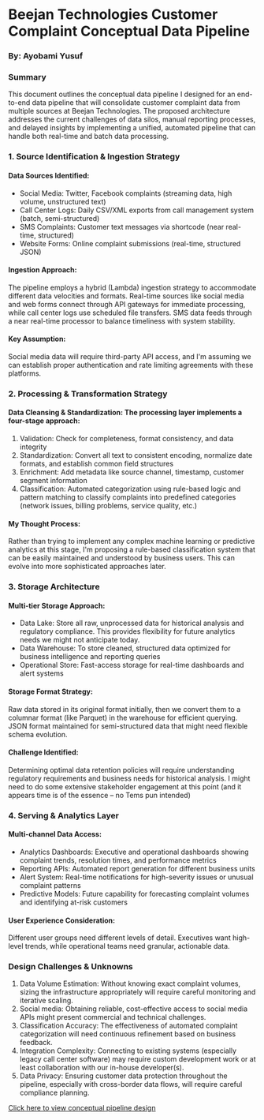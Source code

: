 # Beejan Technologies Customer Complaint Conceptual Data Pipeline
### By: Ayobami Yusuf
### Summary
This document outlines the conceptual data pipeline I designed for an end-to-end data pipeline that will consolidate customer complaint data from multiple sources at Beejan Technologies. The proposed architecture addresses the current challenges of data silos, manual reporting processes, and delayed insights by implementing a unified, automated pipeline that can handle both real-time and batch data processing.

### 1. Source Identification & Ingestion Strategy
#### Data Sources Identified:
*	Social Media: Twitter, Facebook complaints (streaming data, high volume, unstructured text) 
*	Call Center Logs: Daily CSV/XML exports from call management system (batch, semi-structured)
*	SMS Complaints: Customer text messages via shortcode (near real-time, structured)
*	Website Forms: Online complaint submissions (real-time, structured JSON)

#### Ingestion Approach: 
The pipeline employs a hybrid (Lambda) ingestion strategy to accommodate different data velocities and formats. Real-time sources like social media and web forms connect through API gateways for immediate processing, while call center logs use scheduled file transfers. SMS data feeds through a near real-time processor to balance timeliness with system stability.

#### Key Assumption: 
Social media data will require third-party API access, and I'm assuming we can establish proper authentication and rate limiting agreements with these platforms.

### 2. Processing & Transformation Strategy
#### Data Cleansing & Standardization: The processing layer implements a four-stage approach:
1.	Validation: Check for completeness, format consistency, and data integrity
2.	Standardization: Convert all text to consistent encoding, normalize date formats, and establish common field structures
3.	Enrichment: Add metadata like source channel, timestamp, customer segment information
4.	Classification: Automated categorization using rule-based logic and pattern matching to classify complaints into predefined categories (network issues, billing problems, service quality, etc.)

#### My Thought Process: 
Rather than trying to implement any complex machine learning or predictive analytics at this stage, I'm proposing a rule-based classification system that can be easily maintained and understood by business users. This can evolve into more sophisticated approaches later.


### 3. Storage Architecture
#### Multi-tier Storage Approach:
*	Data Lake: Store all raw, unprocessed data for historical analysis and regulatory compliance. This provides flexibility for future analytics needs we might not anticipate today.
*	Data Warehouse: To store cleaned, structured data optimized for business intelligence and reporting queries
*	Operational Store: Fast-access storage for real-time dashboards and alert systems

#### Storage Format Strategy: 
Raw data stored in its original format initially, then we convert them to a columnar format (like Parquet) in the warehouse for efficient querying. JSON format maintained for semi-structured data that might need flexible schema evolution.

#### Challenge Identified: 
Determining optimal data retention policies will require understanding regulatory requirements and business needs for historical analysis. I might need to do some extensive stakeholder engagement at this point (and it appears time is of the essence – no Tems pun intended)

### 4. Serving & Analytics Layer
#### Multi-channel Data Access:
*	Analytics Dashboards: Executive and operational dashboards showing complaint trends, resolution times, and performance metrics
*	Reporting APIs: Automated report generation for different business units
*	Alert System: Real-time notifications for high-severity issues or unusual complaint patterns
*	Predictive Models: Future capability for forecasting complaint volumes and identifying at-risk customers

#### User Experience Consideration: 
Different user groups need different levels of detail. Executives want high-level trends, while operational teams need granular, actionable data.

### Design Challenges & Unknowns
1.	Data Volume Estimation: Without knowing exact complaint volumes, sizing the infrastructure appropriately will require careful monitoring and iterative scaling.
2.	Social media: Obtaining reliable, cost-effective access to social media APIs might present commercial and technical challenges.
3.	Classification Accuracy: The effectiveness of automated complaint categorization will need continuous refinement based on business feedback.
4.	Integration Complexity: Connecting to existing systems (especially legacy call center software) may require custom development work or at least collaboration with our in-house developer(s).
5.	Data Privacy: Ensuring customer data protection throughout the pipeline, especially with cross-border data flows, will require careful compliance planning.

[Click here to view conceptual pipeline design](https://github.com/aceanalytics-ng/beejan_technologies_conceptual_data_pipeline/blob/main/Beejan%20Tech%20Conceptual%20Data%20Pipeline.drawio.pdf)

